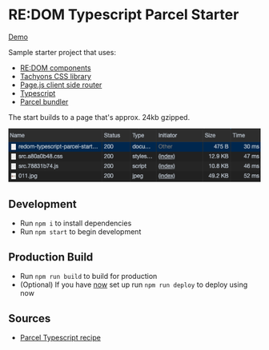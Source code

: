 # RE:DOM Typescript Parcel Starter

[Demo](https://redom-typescript-parcel-starter.paulchiu.now.sh)

Sample starter project that uses:

- [RE:DOM components](https://redom.js.org/)
- [Tachyons CSS library](https://tachyons.io/)
- [Page.js client side router](https://github.com/visionmedia/page.js)
- [Typescript](https://www.typescriptlang.org/)
- [Parcel bundler](https://parceljs.org/)

The start builds to a page that's approx. 24kb gzipped.

![Payload size](docs/images/payload.png)

## Development

- Run `npm i` to install dependencies
- Run `npm start` to begin development

## Production Build

- Run `npm run build` to build for production
- (Optional) If you have [now](https://zeit.co/)  set up run `npm run deploy` to deploy using now

## Sources

- [Parcel Typescript recipe](https://parceljs.org/typeScript.html)
